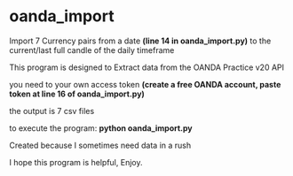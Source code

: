 # oanda_import

Import 7 Currency pairs from a date __(line 14 in oanda_import.py)__ to the current/last full candle of the daily timeframe

This program is designed to Extract data from the OANDA Practice v20 API

you need to your own access token __(create a free OANDA account, paste token at line 16 of oanda_import.py)__ 

the output is 7 csv files


to execute the program: __python oanda_import.py__

Created because I sometimes need data in a rush

I hope this program is helpful, Enjoy.
